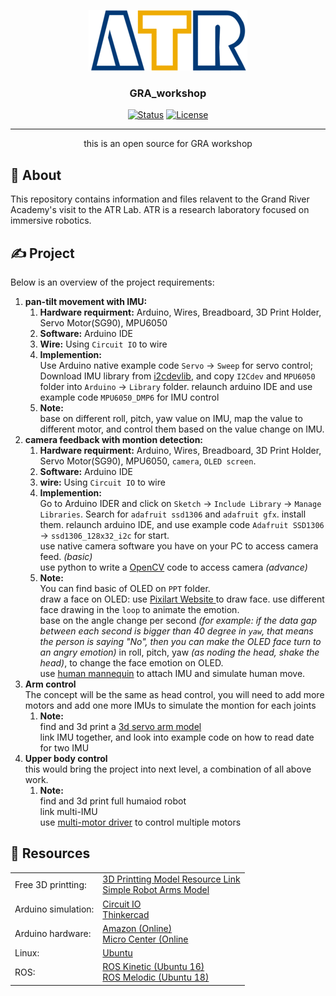 <p align="center">
  <a href="" rel="noopener">
 <img src="images/ATR-logo.gif" alt="ATR"></a>
</p>

<h3 align="center">GRA_workshop</h3>

<div align="center">

  [![Status](https://img.shields.io/badge/status-active-success.svg)]() 
  [![License](https://img.shields.io/badge/license-MIT-blue.svg)](/LICENSE)

</div>

---

<p align="center"> this is an open source for GRA workshop
    <br> 
</p>

## 📝 About <a name = "about"></a>
This repository contains information and files relavent to the Grand River Academy's visit to the ATR Lab. 
ATR is a research laboratory focused on immersive robotics.



## ✍️ Project
Below is an overview of the project requirements:

1. **pan-tilt movement with IMU:**
   1. **Hardware requirment:** Arduino, Wires, Breadboard, 3D Print Holder, Servo Motor(SG90), MPU6050
   1. **Software:** Arduino IDE
   1. **Wire:** Using `Circuit IO` to wire 
   1. **Implemention:** <br/>Use Arduino native example code `Servo` -> `Sweep` for servo control;<br/>Download IMU library from <a href="https://github.com/jrowberg/i2cdevlib/tree/master/Arduino"> i2cdevlib</a>, and copy `I2Cdev` and `MPU6050` folder into `Arduino` -> `Library` folder. relaunch arduino IDE and use example code `MPU6050_DMP6` for IMU control
   1. **Note:** <br/>base on different roll, pitch, yaw value on IMU, map the value to different motor, and control them based on the value change on IMU. 
1. **camera feedback with montion detection:**
   1. **Hardware requirment:** Arduino, Wires, Breadboard, 3D Print Holder, Servo Motor(SG90), MPU6050, `camera`, `OLED screen`.
   1. **Software:** Arduino IDE
   1. **wire:** Using `Circuit IO` to wire 
   1. **Implemention:** <br/>Go to Arduino IDER and click on `Sketch` -> `Include Library` -> `Manage Libraries`. Search for `adafruit ssd1306` and `adafruit gfx`. install them. relaunch arduino IDE, and use example code `Adafruit SSD1306` -> `ssd1306_128x32_i2c` for start.<br/>use native camera software you have on your PC to access camera feed. *(basic)*<br/> use python to write a <a href="https://opencv-python-tutroals.readthedocs.io/en/latest/py_tutorials/py_gui/py_video_display/py_video_display.html" >OpenCV</a> code to access camera *(advance)*
   1. **Note:** <br/>You can find basic of OLED on `PPT` folder. <br/>draw a face on OLED: use <a href="https://www.pixilart.com/draw" > Pixilart Website </a> to draw face. use different face drawing in the `loop` to animate the emotion.<br/> base on the angle change per second *(for example: if the data gap between each second is bigger than 40 degree in `yaw`, that means the person is saying "No", then you can make the OLED face turn to an angry emotion)* in roll, pitch, yaw *(as noding the head, shake the head)*, to change the face emotion on OLED. <br/> use <a href="https://www.amazon.com/Alvin-Wooden-Mannequin-Unisex-Inches/dp/B001OBMZIE/ref=sr_1_7?keywords=Wooden+Human+Mannequin&qid=1563489672&s=gateway&sr=8-7">human mannequin</a> to attach IMU and simulate human move.
1. **Arm control**<br>The concept will be the same as head control, you will need to add more motors and add one more IMUs to simulate the montion for each joints
   1. **Note:** <br/>find and 3d print a <a href="https://www.thingiverse.com/thing:90837" >3d servo arm model</a><br/> link IMU together, and look into example code on how to read date for two IMU
1. **Upper body control**<br/> this would bring the project into next level, a combination of all above work.
   1. **Note:** <br/> find and 3d print full humaiod robot <br/> link multi-IMU <br/> use <a href="https://www.amazon.com/HiLetgo-PCA9685-Channel-12-Bit-Arduino/dp/B01D1D0CX2/ref=asc_df_B01D1D0CX2/?tag=hyprod-20&linkCode=df0&hvadid=312106042452&hvpos=1o1&hvnetw=g&hvrand=4725520949653651188&hvpone=&hvptwo=&hvqmt=&hvdev=c&hvdvcmdl=&hvlocint=&hvlocphy=1023769&hvtargid=pla-439629573722&psc=1&tag=&ref=&adgrpid=62821668875&hvpone=&hvptwo=&hvadid=312106042452&hvpos=1o1&hvnetw=g&hvrand=4725520949653651188&hvqmt=&hvdev=c&hvdvcmdl=&hvlocint=&hvlocphy=1023769&hvtargid=pla-439629573722"> multi-motor driver</a> to control multiple motors<br/> 






## 🎉 Resources <a name = "demo"></a>
|  |  |
| ---------- | ---------- |
| Free 3D printting: | <a href="https://www.thingiverse.com/">3D Printting Model Resource Link</a> <br/> <a href="https://www.thingiverse.com/thing:90837">Simple Robot Arms Model</a> |
| Arduino simulation:  | <a href="https://www.circuito.io/">Circuit IO</a> <br/> <a href="https://www.tinkercad.com/">Thinkercad</a>|
| Arduino hardware: | <a href="https://www.amazon.com/">Amazon (Online)</a> <br/> <a href="https://www.microcenter.com/">Micro Center (Online || Local Store)</a>|
| Linux: | <a href="https://ubuntu.com/">Ubuntu</a>|
| ROS: | <a href="http://wiki.ros.org/kinetic">ROS Kinetic (Ubuntu 16)</a> <br/> <a href="http://wiki.ros.org/melodic">ROS Melodic (Ubuntu 18)</a>|
